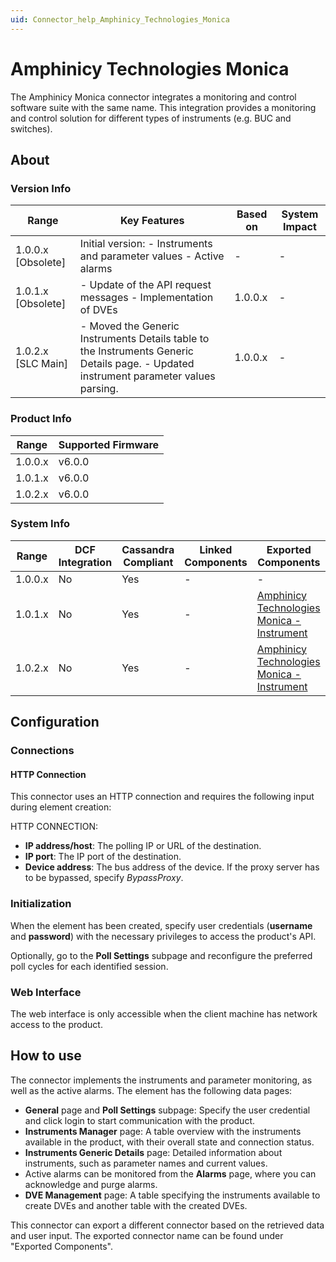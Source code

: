 ```yaml
---
uid: Connector_help_Amphinicy_Technologies_Monica
---
```


# Amphinicy Technologies Monica

The Amphinicy Monica connector integrates a monitoring and control software suite with the same name. This integration provides a monitoring and control solution for different types of instruments (e.g. BUC and switches).

## About

### Version Info

| **Range**            | **Key Features**                                                                                                                       | **Based on** | **System Impact** |
|----------------------|----------------------------------------------------------------------------------------------------------------------------------------|--------------|-------------------|
| 1.0.0.x \[Obsolete\] | Initial version: - Instruments and parameter values - Active alarms                                                                    | \-           | \-                |
| 1.0.1.x \[Obsolete\] | \- Update of the API request messages - Implementation of DVEs                                                                         | 1.0.0.x      | \-                |
| 1.0.2.x \[SLC Main\] | \- Moved the Generic Instruments Details table to the Instruments Generic Details page. - Updated instrument parameter values parsing. | 1.0.0.x      | \-                |

### Product Info

| **Range** | **Supported Firmware** |
|-----------|------------------------|
| 1.0.0.x   | v6.0.0                 |
| 1.0.1.x   | v6.0.0                 |
| 1.0.2.x   | v6.0.0                 |

### System Info

| **Range** | **DCF Integration** | **Cassandra Compliant** | **Linked Components** | **Exported Components**                                                                                              |
|-----------|---------------------|-------------------------|-----------------------|----------------------------------------------------------------------------------------------------------------------|
| 1.0.0.x   | No                  | Yes                     | \-                    | \-                                                                                                                   |
| 1.0.1.x   | No                  | Yes                     | \-                    | [Amphinicy Technologies Monica - Instrument](xref:Connector_help_Amphinicy_Technologies_Monica_-_Instrument) |
| 1.0.2.x   | No                  | Yes                     | \-                    | [Amphinicy Technologies Monica - Instrument](xref:Connector_help_Amphinicy_Technologies_Monica_-_Instrument) |

## Configuration

### Connections

#### HTTP Connection

This connector uses an HTTP connection and requires the following input during element creation:

HTTP CONNECTION:

- **IP address/host**: The polling IP or URL of the destination.
- **IP port**: The IP port of the destination.
- **Device address**: The bus address of the device. If the proxy server has to be bypassed, specify *BypassProxy*.

### Initialization

When the element has been created, specify user credentials (**username** and **password**) with the necessary privileges to access the product's API.

Optionally, go to the **Poll Settings** subpage and reconfigure the preferred poll cycles for each identified session.

### Web Interface

The web interface is only accessible when the client machine has network access to the product.

## How to use

The connector implements the instruments and parameter monitoring, as well as the active alarms. The element has the following data pages:

- **General** page and **Poll Settings** subpage: Specify the user credential and click login to start communication with the product.
- **Instruments Manager** page: A table overview with the instruments available in the product, with their overall state and connection status.
- **Instruments Generic Details** page: Detailed information about instruments, such as parameter names and current values.
- Active alarms can be monitored from the **Alarms** page, where you can acknowledge and purge alarms.
- **DVE Management** page: A table specifying the instruments available to create DVEs and another table with the created DVEs.

This connector can export a different connector based on the retrieved data and user input. The exported connector name can be found under "Exported Components".
